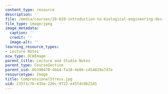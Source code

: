 ```yaml
---
content_type: resource
description: ''
file: /media/courses/20-020-introduction-to-biological-engineering-design-spring-2009/235f1c7b435e220c9722e45f4c9b2141_CompressionalStress.jpg
file_type: image/jpeg
image_metadata:
  caption: ''
  credit: ''
  image-alt: ''
learning_resource_types:
- Lecture Notes
ocw_type: OCWImage
parent_title: Lecture and Studio Notes
parent_type: CourseSection
parent_uid: 6b390478-4bb4-fa18-4e86-cd14829a747e
resourcetype: Image
title: CompressionalStress.jpg
uid: 235f1c7b-435e-220c-9722-e45f4c9b2141
---
```

